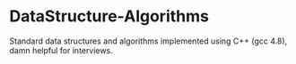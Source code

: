 # DataStructure-Algorithms
Standard data structures and algorithms implemented using C++ (gcc 4.8), damn helpful for interviews.

